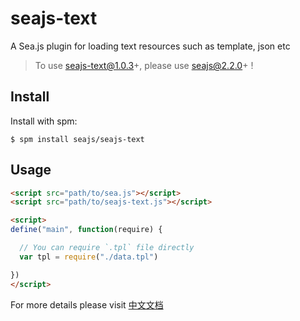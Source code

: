 seajs-text
==========

A Sea.js plugin for loading text resources such as template, json etc


> To use seajs-text@1.0.3+,  please use seajs@2.2.0+ !


Install
-------

Install with spm:

    $ spm install seajs/seajs-text


Usage
-----

```html
<script src="path/to/sea.js"></script>
<script src="path/to/seajs-text.js"></script>

<script>
define("main", function(require) {

  // You can require `.tpl` file directly
  var tpl = require("./data.tpl")

})
</script>
```

For more details please visit [中文文档](https://github.com/seajs/seajs-text/issues/1)

